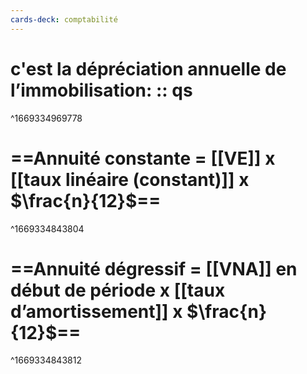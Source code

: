 ```yaml
---
cards-deck: comptabilité
---
```


# c'est la dépréciation annuelle de l’immobilisation: :: qs
^1669334969778
# ==Annuité constante = [[VE]] x [[taux linéaire (constant)]]  x $\frac{n}{12}$==
^1669334843804
# ==Annuité dégressif = [[VNA]] en début de période x [[taux d’amortissement]] x $\frac{n}{12}$==
^1669334843812
